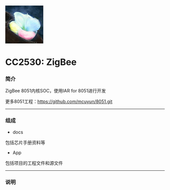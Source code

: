 ﻿
[![sites](docs/mcuyun.png)](http://www.mcuyun.com)

# CC2530: ZigBee

### 简介

ZigBee 8051内核SOC，使用IAR for 8051进行开发

更多8051工程：https://github.com/mcuyun/8051.git

---

### 组成

- docs

包括芯片手册资料等

- App

包括项目的工程文件和源文件


---

### 说明


